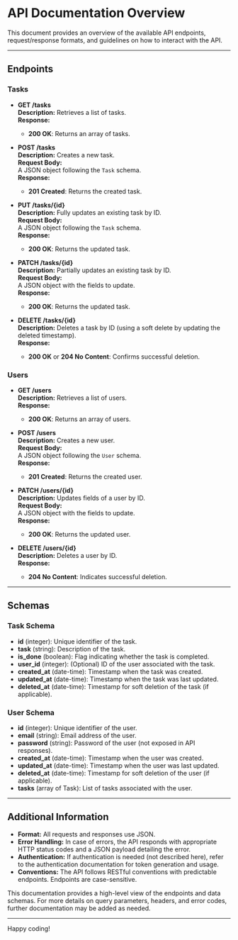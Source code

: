# API Documentation Overview

This document provides an overview of the available API endpoints, request/response formats, and guidelines on how to interact with the API.

---

## Endpoints

### Tasks

- **GET /tasks**  
  **Description:** Retrieves a list of tasks.  
  **Response:**  
  - **200 OK**: Returns an array of tasks.
  
- **POST /tasks**  
  **Description:** Creates a new task.  
  **Request Body:**  
  A JSON object following the `Task` schema.  
  **Response:**  
  - **201 Created**: Returns the created task.

- **PUT /tasks/{id}**  
  **Description:** Fully updates an existing task by ID.  
  **Request Body:**  
  A JSON object following the `Task` schema.  
  **Response:**  
  - **200 OK**: Returns the updated task.

- **PATCH /tasks/{id}**  
  **Description:** Partially updates an existing task by ID.  
  **Request Body:**  
  A JSON object with the fields to update.  
  **Response:**  
  - **200 OK**: Returns the updated task.

- **DELETE /tasks/{id}**  
  **Description:** Deletes a task by ID (using a soft delete by updating the deleted timestamp).  
  **Response:**  
  - **200 OK** or **204 No Content**: Confirms successful deletion.

### Users

- **GET /users**  
  **Description:** Retrieves a list of users.  
  **Response:**  
  - **200 OK**: Returns an array of users.

- **POST /users**  
  **Description:** Creates a new user.  
  **Request Body:**  
  A JSON object following the `User` schema.  
  **Response:**  
  - **201 Created**: Returns the created user.

- **PATCH /users/{id}**  
  **Description:** Updates fields of a user by ID.  
  **Request Body:**  
  A JSON object with the fields to update.  
  **Response:**  
  - **200 OK**: Returns the updated user.

- **DELETE /users/{id}**  
  **Description:** Deletes a user by ID.  
  **Response:**  
  - **204 No Content**: Indicates successful deletion.

---

## Schemas

### Task Schema
- **id** (integer): Unique identifier of the task.
- **task** (string): Description of the task.
- **is_done** (boolean): Flag indicating whether the task is completed.
- **user_id** (integer): (Optional) ID of the user associated with the task.
- **created_at** (date-time): Timestamp when the task was created.
- **updated_at** (date-time): Timestamp when the task was last updated.
- **deleted_at** (date-time): Timestamp for soft deletion of the task (if applicable).

### User Schema
- **id** (integer): Unique identifier of the user.
- **email** (string): Email address of the user.
- **password** (string): Password of the user (not exposed in API responses).
- **created_at** (date-time): Timestamp when the user was created.
- **updated_at** (date-time): Timestamp when the user was last updated.
- **deleted_at** (date-time): Timestamp for soft deletion of the user (if applicable).
- **tasks** (array of Task): List of tasks associated with the user.

---

## Additional Information

- **Format:** All requests and responses use JSON.
- **Error Handling:** In case of errors, the API responds with appropriate HTTP status codes and a JSON payload detailing the error.
- **Authentication:** If authentication is needed (not described here), refer to the authentication documentation for token generation and usage.
- **Conventions:** The API follows RESTful conventions with predictable endpoints. Endpoints are case-sensitive.

This documentation provides a high-level view of the endpoints and data schemas. For more details on query parameters, headers, and error codes, further documentation may be added as needed.

---

Happy coding!